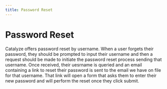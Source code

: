 ```yaml
---
title: Password Reset
---
```


# Password Reset

Catalyze offers password reset by username. When a user forgets their password, they should be prompted to input their username and then a request should be made to initiate the password reset process sending that username. Once received, their uesrname is queried and an email containing a link to reset their password is sent to the email we have on file for that username. That link will open a form that asks them to enter their new password and will perform the reset once they click submit.

